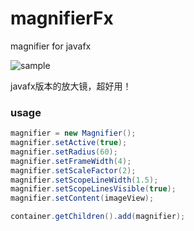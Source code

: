 # magnifierFx
magnifier for javafx

![sample](http://pc3aukg6f.bkt.clouddn.com/blog/29otc.gif)

javafx版本的放大镜，超好用！

### usage

```java
magnifier = new Magnifier();
magnifier.setActive(true);
magnifier.setRadius(60);
magnifier.setFrameWidth(4);
magnifier.setScaleFactor(2);
magnifier.setScopeLineWidth(1.5);
magnifier.setScopeLinesVisible(true);
magnifier.setContent(imageView);

container.getChildren().add(magnifier);
```

